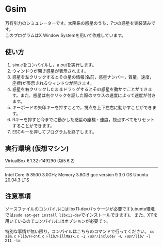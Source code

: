 # Gsim
万有引力のシミュレーターです。太陽系の惑星のうち，7つの惑星を実装済みです。  
このプログラムはX Window Systemを用いて作成しています。
  
## 使い方
1. sim.cをコンパイルし，a.outを実行します。
2. ウィンドウが開き惑星が表示されます。
3. 惑星を左クリックするとその星の情報(名前，惑星ナンバー，質量，速度，座標)が表示されるウィンドウが開きます。
4. 惑星を右クリックしたままドラッグするとその惑星を動かすことができます。また，惑星は右クリックを話した際のマウスの速度によって速度が付きます。
5. キーボードの矢印キーを押すことで，視点を上下左右に動かすことができます。
6. Rキーを押すと今までに動かした惑星の座標・速度，視点すべてをリセットすることができます。
7. ESCキーを押してプログラムを終了します。
  
## 実行環境 (仮想マシン)
VirtualBox 6.1.32 r149290 (Qt5.6.2)
************************************
Intel Core i5 8500 3.0GHz
Memory 3.8GiB
gcc version 9.3.0
OS Ubuntu 20.04.3 LTS
  
## 注意事項
ソースファイルのコンパイルにはlibx11-devパッケージが必要です(ubuntu環境では`sudo apt-get install libx11-dev`でインストールできます)。
また、X11を用いているのでコンパイルにはオプションが必要です。

特別な事情が無い限り，コンパイルはこちらのコマンドで行ってください。
`cc sim.c Flib/FFont.c Flib/FillMask.c -I /usr/include/ -L /usr/lib/ -l X11 -lm`
